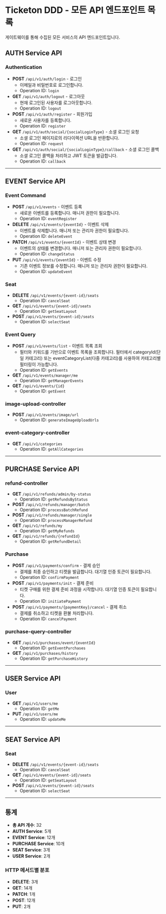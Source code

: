 # Ticketon DDD - 모든 API 엔드포인트 목록

게이트웨이를 통해 수집된 모든 서비스의 API 엔드포인트입니다.

## AUTH Service API

### Authentication

- **POST** `/api/v1/auth/login` - 로그인
  - 이메일과 비밀번호로 로그인합니다.
  - Operation ID: `login`
- **GET** `/api/v1/auth/logout` - 로그아웃
  - 현재 로그인된 사용자를 로그아웃합니다.
  - Operation ID: `logout`
- **POST** `/api/v1/auth/register` - 회원가입
  - 새로운 사용자를 등록합니다.
  - Operation ID: `register`
- **GET** `/api/v1/auth/social/{socialLoginType}` - 소셜 로그인 요청
  - 소셜 로그인 페이지로의 리다이렉션 URL을 반환합니다.
  - Operation ID: `request`
- **GET** `/api/v1/auth/social/{socialLoginType}/callback` - 소셜 로그인 콜백
  - 소셜 로그인 콜백을 처리하고 JWT 토큰을 발급합니다.
  - Operation ID: `callback`

---

## EVENT Service API

### Event Command

- **POST** `/api/v1/events` - 이벤트 등록
  - 새로운 이벤트를 등록합니다. 매니저 권한이 필요합니다.
  - Operation ID: `eventRegister`
- **DELETE** `/api/v1/events/{eventId}` - 이벤트 삭제
  - 이벤트를 삭제합니다. 매니저 또는 관리자 권한이 필요합니다.
  - Operation ID: `deleteEvent`
- **PATCH** `/api/v1/events/{eventId}` - 이벤트 상태 변경
  - 이벤트의 상태를 변경합니다. 매니저 또는 관리자 권한이 필요합니다.
  - Operation ID: `changeStatus`
- **PUT** `/api/v1/events/{eventId}` - 이벤트 수정
  - 기존 이벤트 정보를 수정합니다. 매니저 또는 관리자 권한이 필요합니다.
  - Operation ID: `updateEvent`

### Seat

- **DELETE** `/api/v1/events/{event-id}/seats`
  - Operation ID: `cancelSeat`
- **GET** `/api/v1/events/{event-id}/seats`
  - Operation ID: `getSeatLayout`
- **POST** `/api/v1/events/{event-id}/seats`
  - Operation ID: `selectSeat`

### Event Query

- **POST** `/api/v1/events/list` - 이벤트 목록 조회
  - 필터와 키워드를 기반으로 이벤트 목록을 조회합니다. 필터에서 categoryId(단일 카테고리) 또는 eventCategoryList(다중 카테고리)를 사용하여 카테고리별 필터링이 가능합니다.
  - Operation ID: `getEvents`
- **GET** `/api/v1/events/manager/me`
  - Operation ID: `getManagerEvents`
- **GET** `/api/v1/events/{id}`
  - Operation ID: `getEvent`

### image-upload-controller

- **POST** `/api/v1/events/image/url`
  - Operation ID: `generateImageUploadUrls`

### event-category-controller

- **GET** `/api/v1/categories`
  - Operation ID: `getAllCategories`

---

## PURCHASE Service API

### refund-controller

- **GET** `/api/v1/refunds/admin/by-status`
  - Operation ID: `getRefundsByStatus`
- **POST** `/api/v1/refunds/manager/batch`
  - Operation ID: `processBatchRefund`
- **POST** `/api/v1/refunds/manager/single`
  - Operation ID: `processManagerRefund`
- **GET** `/api/v1/refunds/my`
  - Operation ID: `getMyRefunds`
- **GET** `/api/v1/refunds/{refundId}`
  - Operation ID: `getRefundDetail`

### Purchase

- **POST** `/api/v1/payments/confirm` - 결제 승인
  - 결제를 최종 승인하고 티켓을 발급합니다. 대기열 인증 토큰이 필요합니다.
  - Operation ID: `confirmPayment`
- **POST** `/api/v1/payments/init` - 결제 준비
  - 티켓 구매를 위한 결제 준비 과정을 시작합니다. 대기열 인증 토큰이 필요합니다.
  - Operation ID: `initiatePayment`
- **POST** `/api/v1/payments/{paymentKey}/cancel` - 결제 취소
  - 결제를 취소하고 티켓을 환불 처리합니다.
  - Operation ID: `cancelPayment`

### purchase-query-controller

- **GET** `/api/v1/purchases/event/{eventId}`
  - Operation ID: `getEventPurchases`
- **GET** `/api/v1/purchases/history`
  - Operation ID: `getPurchaseHistory`

---

## USER Service API

### User

- **GET** `/api/v1/users/me`
  - Operation ID: `getMe`
- **PUT** `/api/v1/users/me`
  - Operation ID: `updateMe`

---

## SEAT Service API

### Seat

- **DELETE** `/api/v1/events/{event-id}/seats`
  - Operation ID: `cancelSeat`
- **GET** `/api/v1/events/{event-id}/seats`
  - Operation ID: `getSeatLayout`
- **POST** `/api/v1/events/{event-id}/seats`
  - Operation ID: `selectSeat`

---

## 통계

- **총 API 개수**: 32
- **AUTH Service**: 5개
- **EVENT Service**: 12개
- **PURCHASE Service**: 10개
- **SEAT Service**: 3개
- **USER Service**: 2개

### HTTP 메서드별 분포
- **DELETE**: 3개
- **GET**: 14개
- **PATCH**: 1개
- **POST**: 12개
- **PUT**: 2개
